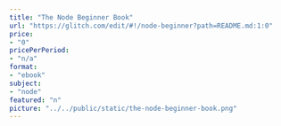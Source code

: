 ```yaml
---
title: "The Node Beginner Book"
url: "https://glitch.com/edit/#!/node-beginner?path=README.md:1:0"
price: 
- "0"
pricePerPeriod: 
- "n/a"
format: 
- "ebook"
subject: 
- "node"
featured: "n"
picture: "../../public/static/the-node-beginner-book.png"
---
```

